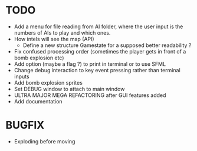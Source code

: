 # TODO

- Add a menu for file reading from AI folder, where the user input is the numbers of AIs to play and which ones.
- How intels will see the map (API)
  - Define a new structure Gamestate for a supposed better readability ?
- Fix confused processing order (sometimes the player gets in front of a bomb explosion etc)
- Add option (maybe a flag ?) to print in terminal or to use SFML
- Change debug interaction to key event pressing rather than terminal inputs
- Add bomb explosion sprites
- Set DEBUG window to attach to main window
- ULTRA MAJOR MEGA REFACTORING after GUI features added
- Add documentation

# BUGFIX

- Exploding before moving
